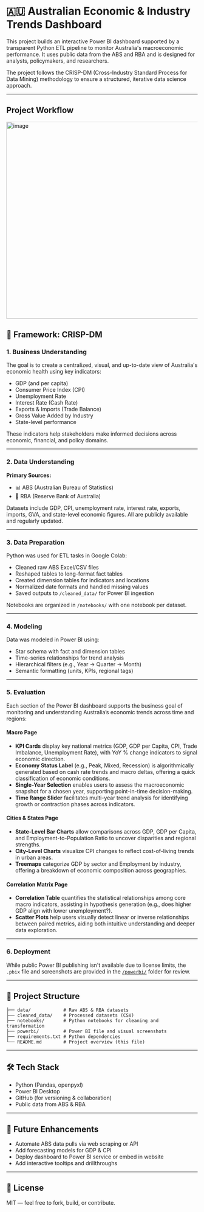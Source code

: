 
# 🇦🇺 Australian Economic & Industry Trends Dashboard

This project builds an interactive Power BI dashboard supported by a transparent Python ETL pipeline to monitor Australia's macroeconomic performance. It uses public data from the ABS and RBA and is designed for analysts, policymakers, and researchers.

The project follows the CRISP-DM (Cross-Industry Standard Process for Data Mining) methodology to ensure a structured, iterative data science approach.

---
## Project Workflow
<img width="1357" height="518" alt="image" src="https://github.com/user-attachments/assets/af5be13f-9f8b-464d-94a6-70d5ecc8256d" />

## 📌 Framework: CRISP-DM

### 1. Business Understanding

The goal is to create a centralized, visual, and up-to-date view of Australia's economic health using key indicators:
- GDP (and per capita)
- Consumer Price Index (CPI)
- Unemployment Rate
- Interest Rate (Cash Rate)
- Exports & Imports (Trade Balance)
- Gross Value Added by Industry
- State-level performance

These indicators help stakeholders make informed decisions across economic, financial, and policy domains.

---

### 2. Data Understanding

**Primary Sources:**
- 📊 ABS (Australian Bureau of Statistics)
- 🏦 RBA (Reserve Bank of Australia)

Datasets include GDP, CPI, unemployment rate, interest rate, exports, imports, GVA, and state-level economic figures. All are publicly available and regularly updated.

---

### 3. Data Preparation

Python was used for ETL tasks in Google Colab:
- Cleaned raw ABS Excel/CSV files
- Reshaped tables to long-format fact tables
- Created dimension tables for indicators and locations
- Normalized date formats and handled missing values
- Saved outputs to `/cleaned_data/` for Power BI ingestion

Notebooks are organized in `/notebooks/` with one notebook per dataset.

---

### 4. Modeling

Data was modeled in Power BI using:
- Star schema with fact and dimension tables
- Time-series relationships for trend analysis
- Hierarchical filters (e.g., Year → Quarter → Month)
- Semantic formatting (units, KPIs, regional tags)

---

### 5. Evaluation

Each section of the Power BI dashboard supports the business goal of monitoring and understanding Australia’s economic trends across time and regions:

#### Macro Page
- **KPI Cards** display key national metrics (GDP, GDP per Capita, CPI, Trade Imbalance, Unemployment Rate), with YoY % change indicators to signal economic direction.
- **Economy Status Label** (e.g., Peak, Mixed, Recession) is algorithmically generated based on cash rate trends and macro deltas, offering a quick classification of economic conditions.
- **Single-Year Selection** enables users to assess the macroeconomic snapshot for a chosen year, supporting point-in-time decision-making.
- **Time Range Slider** facilitates multi-year trend analysis for identifying growth or contraction phases across indicators.

#### Cities & States Page
- **State-Level Bar Charts** allow comparisons across GDP, GDP per Capita, and Employment-to-Population Ratio to uncover disparities and regional strengths.
- **City-Level Charts** visualize CPI changes to reflect cost-of-living trends in urban areas.
- **Treemaps** categorize GDP by sector and Employment by industry, offering a breakdown of economic composition across geographies.

#### Correlation Matrix Page
- **Correlation Table** quantifies the statistical relationships among core macro indicators, assisting in hypothesis generation (e.g., does higher GDP align with lower unemployment?).
- **Scatter Plots** help users visually detect linear or inverse relationships between paired metrics, aiding both intuitive understanding and deeper data exploration.


---

### 6. Deployment

While public Power BI publishing isn't available due to license limits, the `.pbix` file and screenshots are provided in the [`/powerbi/`](./powerbi) folder for review.

---

## 📁 Project Structure

```
├── data/            # Raw ABS & RBA datasets
├── cleaned_data/    # Processed datasets (CSV)
├── notebooks/       # Python notebooks for cleaning and transformation
├── powerbi/         # Power BI file and visual screenshots
├── requirements.txt # Python dependencies
└── README.md        # Project overview (this file)
```

---

## 🛠 Tech Stack

- Python (Pandas, openpyxl)
- Power BI Desktop
- GitHub (for versioning & collaboration)
- Public data from ABS & RBA

---

## 🧠 Future Enhancements

- Automate ABS data pulls via web scraping or API
- Add forecasting models for GDP & CPI
- Deploy dashboard to Power BI service or embed in website
- Add interactive tooltips and drillthroughs

---

## 📄 License

MIT — feel free to fork, build, or contribute.




